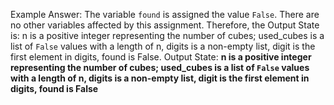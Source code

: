 Example Answer: 
The variable `found` is assigned the value `False`. There are no other variables affected by this assignment. Therefore, the Output State is: n is a positive integer representing the number of cubes; used_cubes is a list of `False` values with a length of n, digits is a non-empty list, digit is the first element in digits, found is False.
Output State: **n is a positive integer representing the number of cubes; used_cubes is a list of `False` values with a length of n, digits is a non-empty list, digit is the first element in digits, found is False**